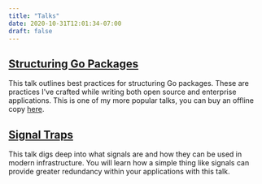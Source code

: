 ```yaml
---
title: "Talks"
date: 2020-10-31T12:01:34-07:00
draft: false
---
```


## [Structuring Go Packages](https://go-pkg-structure.dev)

This talk outlines best practices for structuring Go packages. These are practices I've crafted while writing both open source and enterprise applications. This is one of my more popular talks, you can buy an offline copy [here](https://www.buymeacoffee.com/madflojo/e/9653).

## [Signal Traps](/stories/2020/08/17/signal-traps/)

This talk digs deep into what signals are and how they can be used in modern infrastructure. You will learn how a simple thing like signals can provide greater redundancy within your applications with this talk.
